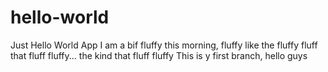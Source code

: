 # hello-world
Just Hello World App
I am a bif fluffy this morning, fluffy like the fluffy fluff that fluff fluffy... the kind that fluff fluffy
This is y first branch, hello guys
